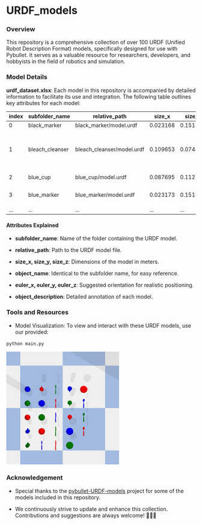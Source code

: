 # URDF_models

### Overview
This repository is a comprehensive collection of over 100 URDF (Unified Robot Description Format) models, specifically designed for use with Pybullet. 
It serves as a valuable resource for researchers, developers, and hobbyists in the field of robotics and simulation.

### Model Details

**urdf_dataset.xlsx**: Each model in this repository is accompanied by detailed information to facilitate its use and integration. The following table outlines key attributes for each model:


| index | subfolder_name   | relative_path                | size_x     | size_y     | size_z     | object_name     | euler_x | euler_y | euler_z | object_description                                                                                           |
|-------|------------------|------------------------------|------------|------------|------------|-----------------|---------|---------|---------|-------------------------------------------------------------------------------------------------------------|
| 0     | black_marker     | black_marker/model.urdf      | 0.023168   | 0.151316   | 0.022861   | black_marker    | 0       | 0       | 0       | a black marker pen                                                                                          |
| 1     | bleach_cleanser  | bleach_cleanser/model.urdf   | 0.109653   | 0.07443    | 0.257586   | bleach_cleanser | 0       | 0       | 0       | a white bleach cleanser with the "Soft Scrub" brand label on it. The label is blue and green.                |
| 2     | blue_cup         | blue_cup/model.urdf          | 0.087695   | 0.112706   | 0.074358   | blue_cup        | 0       | 0       | 0       | A greyish-blue mug.                                                                                         |
| 3     | blue_marker      | blue_marker/model.urdf       | 0.023173   | 0.15136    | 0.022867   | blue_marker     | 0       | 0       | 0       | A marker with a blue cap and a black body.                                                                  |
| ...     | ...        | ...         | ...   | ...   | ...   | ...       | ...       | ...       | ...       | ... |

<!-- | 4     | blue_moon        | blue_moon/model.urdf         | 0.063152   | 0.102187   | 0.258420   | blue_moon       | 0       | 0       | 0       | Laundry detergent in a red bottle with a Chinese brand label reading "Blue Moon". The bottle cap is darker. | -->

#### Attributes Explained
- **subfolder_name**: Name of the folder containing the URDF model.

- **relative_path**: Path to the URDF model file.

- **size_x, size_y, size_z**: Dimensions of the model in meters.

- **object_name**:  Identical to the subfolder name, for easy reference.

- **euler_x, euler_y, euler_z**: Suggested orientation for realistic positioning.

- **object_description**: Detailed annotation of each model.


### Tools and Resources
- Model Visualization: To view and interact with these URDF models, use our provided: 
  
```
python main.py
```

<img src="https://github.com/yding25/pic_share/blob/main/utensil.jpeg" width="300">


### Acknowledgement

- Special thanks to the [pybullet-URDF-models](https://github.com/ChenEating716/pybullet-URDF-models) project for some of the models included in this repository.

- We continuously strive to update and enhance this collection. Contributions and suggestions are always welcome! 💪💪💪